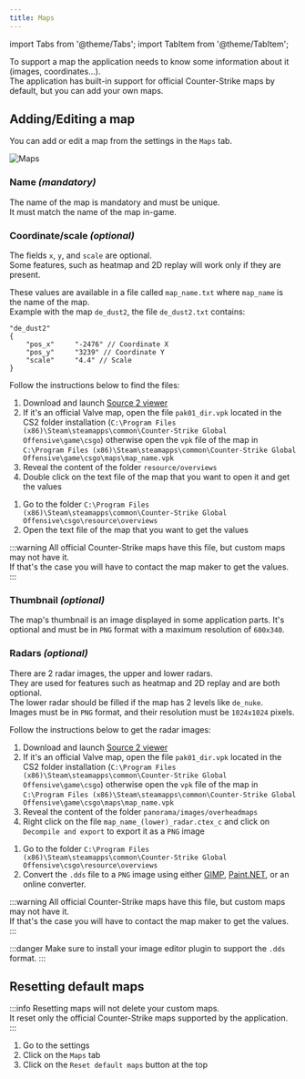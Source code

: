 ```yaml
---
title: Maps
---
```


import Tabs from '@theme/Tabs';
import TabItem from '@theme/TabItem';

To support a map the application needs to know some information about it (images, coordinates…).  
The application has built-in support for official Counter-Strike maps by default, but you can add your own maps.

## Adding/Editing a map

You can add or edit a map from the settings in the `Maps` tab.

![Maps](/img/documentation/guides/maps/maps_edition.png)

### Name _(mandatory)_

The name of the map is mandatory and must be unique.  
It must match the name of the map in-game.

### Coordinate/scale _(optional)_

The fields `x`, `y`, and `scale` are optional.  
Some features, such as heatmap and 2D replay will work only if they are present.

These values are available in a file called `map_name.txt` where `map_name` is the name of the map.  
Example with the map `de_dust2`, the file `de_dust2.txt` contains:

```
"de_dust2"
{
	"pos_x"		"-2476" // Coordinate X
	"pos_y"		"3239" // Coordinate Y
	"scale"		"4.4" // Scale
}
```

Follow the instructions below to find the files:

<Tabs groupId="game">
<TabItem value="cs2" label="CS2">

1. Download and launch [Source 2 viewer](https://valveresourceformat.github.io/)
2. If it's an official Valve map, open the file `pak01_dir.vpk` located in the CS2 folder installation (`C:\Program Files (x86)\Steam\steamapps\common\Counter-Strike Global Offensive\game\csgo`) otherwise open the `vpk` file of the map in `C:\Program Files (x86)\Steam\steamapps\common\Counter-Strike Global Offensive\game\csgo\maps\map_name.vpk`
3. Reveal the content of the folder `resource/overviews`
4. Double click on the text file of the map that you want to open it and get the values

</TabItem>

<TabItem value="csgo" label="CS:GO">

1. Go to the folder `C:\Program Files (x86)\Steam\steamapps\common\Counter-Strike Global Offensive\csgo\resource\overviews`
2. Open the text file of the map that you want to get the values

</TabItem>
</Tabs>

:::warning
All official Counter-Strike maps have this file, but custom maps may not have it.  
If that's the case you will have to contact the map maker to get the values.
:::

### Thumbnail _(optional)_

The map's thumbnail is an image displayed in some application parts.
It's optional and must be in `PNG` format with a maximum resolution of `600x340`.

### Radars _(optional)_

There are 2 radar images, the upper and lower radars.  
They are used for features such as heatmap and 2D replay and are both optional.  
The lower radar should be filled if the map has 2 levels like `de_nuke`.  
Images must be in `PNG` format, and their resolution must be `1024x1024` pixels.

Follow the instructions below to get the radar images:

<Tabs groupId="game">
<TabItem value="cs2" label="CS2">

1. Download and launch [Source 2 viewer](https://valveresourceformat.github.io/)
2. If it's an official Valve map, open the file `pak01_dir.vpk` located in the CS2 folder installation (`C:\Program Files (x86)\Steam\steamapps\common\Counter-Strike Global Offensive\game\csgo`) otherwise open the `vpk` file of the map in `C:\Program Files (x86)\Steam\steamapps\common\Counter-Strike Global Offensive\game\csgo\maps\map_name.vpk`
3. Reveal the content of the folder `panorama/images/overheadmaps`
4. Right click on the file `map_name_(lower)_radar.ctex_c` and click on `Decompile and export` to export it as a `PNG` image

</TabItem>

<TabItem value="csgo" label="CS:GO">

1. Go to the folder `C:\Program Files (x86)\Steam\steamapps\common\Counter-Strike Global Offensive\csgo\resource\overviews`
2. Convert the `.dds` file to a `PNG` image using either [GIMP](https://www.gimp.org/downloads/), [Paint.NET](https://www.getpaint.net/), or an online converter.

:::warning
All official Counter-Strike maps have this file, but custom maps may not have it.  
If that's the case you will have to contact the map maker to get the values.
:::

:::danger
Make sure to install your image editor plugin to support the `.dds` format.
:::

</TabItem>
</Tabs>

## Resetting default maps

:::info
Resetting maps will not delete your custom maps.  
It reset only the official Counter-Strike maps supported by the application.
:::

1. Go to the settings
2. Click on the `Maps` tab
3. Click on the `Reset default maps` button at the top
